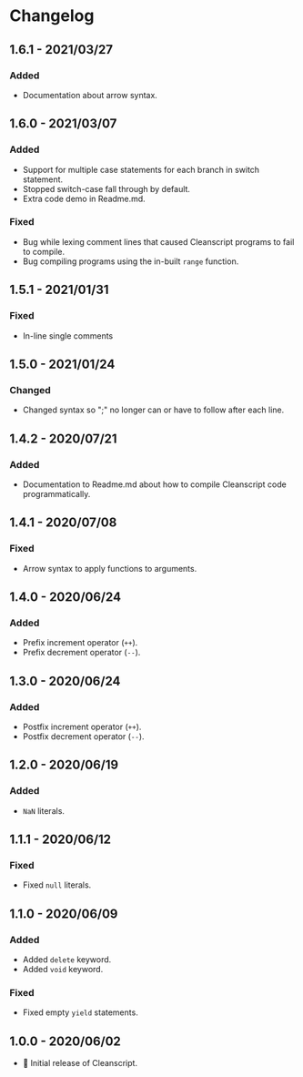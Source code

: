 # Changelog

## 1.6.1 - 2021/03/27

### Added

- Documentation about arrow syntax.

## 1.6.0 - 2021/03/07

### Added

- Support for multiple case statements for each branch in switch statement.
- Stopped switch-case fall through by default.
- Extra code demo in Readme.md.

### Fixed

- Bug while lexing comment lines that caused Cleanscript programs to fail to compile.
- Bug compiling programs using the in-built `range` function.

## 1.5.1 - 2021/01/31

### Fixed

- In-line single comments

## 1.5.0 - 2021/01/24

### Changed

- Changed syntax so ";" no longer can or have to follow after each line.

## 1.4.2 - 2020/07/21

### Added

- Documentation to Readme.md about how to compile Cleanscript code programmatically.

## 1.4.1 - 2020/07/08

### Fixed

- Arrow syntax to apply functions to arguments.

## 1.4.0 - 2020/06/24

### Added

- Prefix increment operator (`++`).
- Prefix decrement operator (`--`).

## 1.3.0 - 2020/06/24

### Added

- Postfix increment operator (`++`).
- Postfix decrement operator (`--`).

## 1.2.0 - 2020/06/19

### Added

- `NaN` literals.

## 1.1.1 - 2020/06/12

### Fixed

- Fixed `null` literals.

## 1.1.0 - 2020/06/09

### Added

- Added `delete` keyword.
- Added `void` keyword.

### Fixed

- Fixed empty `yield` statements.

## 1.0.0 - 2020/06/02

- 🎉 Initial release of Cleanscript.
